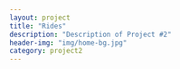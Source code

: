 ```yaml
---
layout: project
title: "Rides"
description: "Description of Project #2"
header-img: "img/home-bg.jpg"
category: project2
---
```

